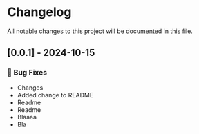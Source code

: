 # Changelog

All notable changes to this project will be documented in this file.

## [0.0.1] - 2024-10-15

### 🐛 Bug Fixes

- Changes
- Added change to README
- Readme
- Readme
- Blaaaa
- Bla

<!-- generated by git-cliff -->
